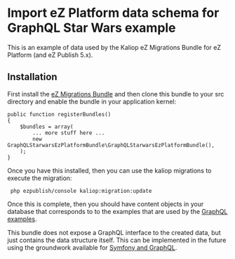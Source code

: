 
# Import eZ Platform data schema for GraphQL Star Wars example

This is an example of data used by the Kaliop eZ Migrations Bundle for eZ Platform (and eZ Publish 5.x).

## Installation

First install the [eZ Migrations Bundle](https://github.com/kaliop-uk/ezmigrationbundle/) and then clone
this bundle to your src directory and enable the bundle in your application kernel:

    public function registerBundles()
    {
        $bundles = array(
            ... more stuff here ...
            new GraphQLStarwarsEzPlatformBundle\GraphQLStarwarsEzPlatformBundle(),
        );
    }
    
Once you have this installed, then you can use the kaliop migrations to execute the migration:

     php ezpublish/console kaliop:migration:update

Once this is complete, then you should have content objects in your database that corresponds to
to the examples that are used by the [GraphQL examples](https://github.com/graphql/graphql-js).

This bundle does not expose a GraphQL interface to the created data, but just contains the data
structure itself. This can be implemented in the future using the groundwork available for 
[Symfony and GraphQL](https://www.symfony.fi/entry/graphql-with-php-and-the-symfony-framework).